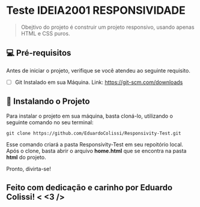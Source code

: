 # Teste IDEIA2001 RESPONSIVIDADE

> Obejtivo do projeto é construir um projeto responsivo, usando apenas HTML e CSS puros.

## 💻 Pré-requisitos

Antes de iniciar o projeto, verifique se você atendeu ao seguinte requisito.

- [ ] Git Instalado em sua Máquina. Link: https://git-scm.com/downloads 

## 🚀 Instalando o Projeto

Para instalar o projeto em sua máquina, basta cloná-lo, utilizando o seguinte comando no seu terminal:

```
git clone https://github.com/EduardoColissi/Responsivity-Test.git
```

Esse comando criará a pasta Responsivity-Test em seu repoitório local.
Após o clone, basta abrir o arquivo **home.html** que se encontra na pasta **html** do projeto.

Pronto, divirta-se!

## Feito com dedicação e carinho por Eduardo Colissi! < <3 />